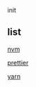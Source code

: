 init

## list 

[nvm](https://github.com/nvm-sh/nvm#install--update-script)

[prettier](https://github.com/prettier/plugin-lua#install)

[yarn](https://github.com/yarnpkg/berry)
